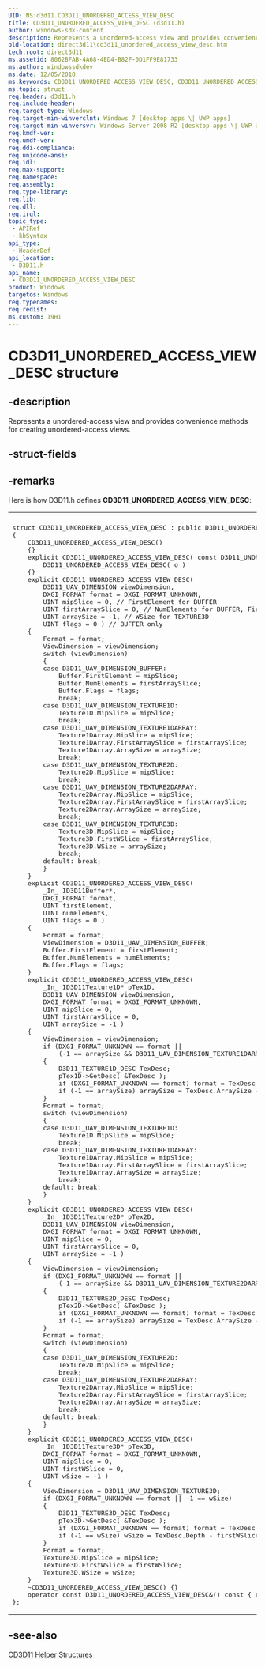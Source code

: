 ```yaml
---
UID: NS:d3d11.CD3D11_UNORDERED_ACCESS_VIEW_DESC
title: CD3D11_UNORDERED_ACCESS_VIEW_DESC (d3d11.h)
author: windows-sdk-content
description: Represents a unordered-access view and provides convenience methods for creating unordered-access views.
old-location: direct3d11\cd3d11_unordered_access_view_desc.htm
tech.root: direct3d11
ms.assetid: 8062BFAB-4A68-4ED4-B82F-0D1FF9E81733
ms.author: windowssdkdev
ms.date: 12/05/2018
ms.keywords: CD3D11_UNORDERED_ACCESS_VIEW_DESC, CD3D11_UNORDERED_ACCESS_VIEW_DESC structure [Direct3D 11], d3d11/CD3D11_UNORDERED_ACCESS_VIEW_DESC, direct3d11.cd3d11_unordered_access_view_desc
ms.topic: struct
req.header: d3d11.h
req.include-header: 
req.target-type: Windows
req.target-min-winverclnt: Windows 7 [desktop apps \| UWP apps]
req.target-min-winversvr: Windows Server 2008 R2 [desktop apps \| UWP apps]
req.kmdf-ver: 
req.umdf-ver: 
req.ddi-compliance: 
req.unicode-ansi: 
req.idl: 
req.max-support: 
req.namespace: 
req.assembly: 
req.type-library: 
req.lib: 
req.dll: 
req.irql: 
topic_type:
 - APIRef
 - kbSyntax
api_type:
 - HeaderDef
api_location:
 - D3D11.h
api_name:
 - CD3D11_UNORDERED_ACCESS_VIEW_DESC
product: Windows
targetos: Windows
req.typenames: 
req.redist: 
ms.custom: 19H1
---
```


# CD3D11_UNORDERED_ACCESS_VIEW_DESC structure


## -description


Represents a unordered-access view and provides convenience methods for creating unordered-access views.


## -struct-fields


## -remarks



Here is how D3D11.h defines <b>CD3D11_UNORDERED_ACCESS_VIEW_DESC</b>:

<div class="code"><span codelanguage=""><table>
<tr>
<th></th>
</tr>
<tr>
<td>
<pre>
struct CD3D11_UNORDERED_ACCESS_VIEW_DESC : public D3D11_UNORDERED_ACCESS_VIEW_DESC
{
    CD3D11_UNORDERED_ACCESS_VIEW_DESC()
    {}
    explicit CD3D11_UNORDERED_ACCESS_VIEW_DESC( const D3D11_UNORDERED_ACCESS_VIEW_DESC&amp; o ) :
        D3D11_UNORDERED_ACCESS_VIEW_DESC( o )
    {}
    explicit CD3D11_UNORDERED_ACCESS_VIEW_DESC(
        D3D11_UAV_DIMENSION viewDimension,
        DXGI_FORMAT format = DXGI_FORMAT_UNKNOWN,
        UINT mipSlice = 0, // FirstElement for BUFFER
        UINT firstArraySlice = 0, // NumElements for BUFFER, FirstWSlice for TEXTURE3D
        UINT arraySize = -1, // WSize for TEXTURE3D
        UINT flags = 0 ) // BUFFER only
    {
        Format = format;
        ViewDimension = viewDimension;
        switch (viewDimension)
        {
        case D3D11_UAV_DIMENSION_BUFFER:
            Buffer.FirstElement = mipSlice;
            Buffer.NumElements = firstArraySlice;
            Buffer.Flags = flags;
            break;
        case D3D11_UAV_DIMENSION_TEXTURE1D:
            Texture1D.MipSlice = mipSlice;
            break;
        case D3D11_UAV_DIMENSION_TEXTURE1DARRAY:
            Texture1DArray.MipSlice = mipSlice;
            Texture1DArray.FirstArraySlice = firstArraySlice;
            Texture1DArray.ArraySize = arraySize;
            break;
        case D3D11_UAV_DIMENSION_TEXTURE2D:
            Texture2D.MipSlice = mipSlice;
            break;
        case D3D11_UAV_DIMENSION_TEXTURE2DARRAY:
            Texture2DArray.MipSlice = mipSlice;
            Texture2DArray.FirstArraySlice = firstArraySlice;
            Texture2DArray.ArraySize = arraySize;
            break;
        case D3D11_UAV_DIMENSION_TEXTURE3D:
            Texture3D.MipSlice = mipSlice;
            Texture3D.FirstWSlice = firstArraySlice;
            Texture3D.WSize = arraySize;
            break;
        default: break;
        }
    }
    explicit CD3D11_UNORDERED_ACCESS_VIEW_DESC(
        _In_ ID3D11Buffer*,
        DXGI_FORMAT format,
        UINT firstElement,
        UINT numElements,
        UINT flags = 0 )
    {
        Format = format;
        ViewDimension = D3D11_UAV_DIMENSION_BUFFER;
        Buffer.FirstElement = firstElement;
        Buffer.NumElements = numElements;
        Buffer.Flags = flags;
    }
    explicit CD3D11_UNORDERED_ACCESS_VIEW_DESC(
        _In_ ID3D11Texture1D* pTex1D,
        D3D11_UAV_DIMENSION viewDimension,
        DXGI_FORMAT format = DXGI_FORMAT_UNKNOWN,
        UINT mipSlice = 0,
        UINT firstArraySlice = 0,
        UINT arraySize = -1 )
    {
        ViewDimension = viewDimension;
        if (DXGI_FORMAT_UNKNOWN == format ||
            (-1 == arraySize &amp;&amp; D3D11_UAV_DIMENSION_TEXTURE1DARRAY == viewDimension))
        {
            D3D11_TEXTURE1D_DESC TexDesc;
            pTex1D-&gt;GetDesc( &amp;TexDesc );
            if (DXGI_FORMAT_UNKNOWN == format) format = TexDesc.Format;
            if (-1 == arraySize) arraySize = TexDesc.ArraySize - firstArraySlice;
        }
        Format = format;
        switch (viewDimension)
        {
        case D3D11_UAV_DIMENSION_TEXTURE1D:
            Texture1D.MipSlice = mipSlice;
            break;
        case D3D11_UAV_DIMENSION_TEXTURE1DARRAY:
            Texture1DArray.MipSlice = mipSlice;
            Texture1DArray.FirstArraySlice = firstArraySlice;
            Texture1DArray.ArraySize = arraySize;
            break;
        default: break;
        }
    }
    explicit CD3D11_UNORDERED_ACCESS_VIEW_DESC(
        _In_ ID3D11Texture2D* pTex2D,
        D3D11_UAV_DIMENSION viewDimension,
        DXGI_FORMAT format = DXGI_FORMAT_UNKNOWN,
        UINT mipSlice = 0,
        UINT firstArraySlice = 0,
        UINT arraySize = -1 )
    {
        ViewDimension = viewDimension;
        if (DXGI_FORMAT_UNKNOWN == format || 
            (-1 == arraySize &amp;&amp; D3D11_UAV_DIMENSION_TEXTURE2DARRAY == viewDimension))
        {
            D3D11_TEXTURE2D_DESC TexDesc;
            pTex2D-&gt;GetDesc( &amp;TexDesc );
            if (DXGI_FORMAT_UNKNOWN == format) format = TexDesc.Format;
            if (-1 == arraySize) arraySize = TexDesc.ArraySize - firstArraySlice;
        }
        Format = format;
        switch (viewDimension)
        {
        case D3D11_UAV_DIMENSION_TEXTURE2D:
            Texture2D.MipSlice = mipSlice;
            break;
        case D3D11_UAV_DIMENSION_TEXTURE2DARRAY:
            Texture2DArray.MipSlice = mipSlice;
            Texture2DArray.FirstArraySlice = firstArraySlice;
            Texture2DArray.ArraySize = arraySize;
            break;
        default: break;
        }
    }
    explicit CD3D11_UNORDERED_ACCESS_VIEW_DESC(
        _In_ ID3D11Texture3D* pTex3D,
        DXGI_FORMAT format = DXGI_FORMAT_UNKNOWN,
        UINT mipSlice = 0,
        UINT firstWSlice = 0,
        UINT wSize = -1 )
    {
        ViewDimension = D3D11_UAV_DIMENSION_TEXTURE3D;
        if (DXGI_FORMAT_UNKNOWN == format || -1 == wSize)
        {
            D3D11_TEXTURE3D_DESC TexDesc;
            pTex3D-&gt;GetDesc( &amp;TexDesc );
            if (DXGI_FORMAT_UNKNOWN == format) format = TexDesc.Format;
            if (-1 == wSize) wSize = TexDesc.Depth - firstWSlice;
        }
        Format = format;
        Texture3D.MipSlice = mipSlice;
        Texture3D.FirstWSlice = firstWSlice;
        Texture3D.WSize = wSize;
    }
    ~CD3D11_UNORDERED_ACCESS_VIEW_DESC() {}
    operator const D3D11_UNORDERED_ACCESS_VIEW_DESC&amp;() const { return *this; }
};
</pre>
</td>
</tr>
</table></span></div>



## -see-also




<a href="https://msdn.microsoft.com/E44951D9-7830-4825-B7FA-CF98CC0D024C">CD3D11 Helper Structures</a>
 

 

